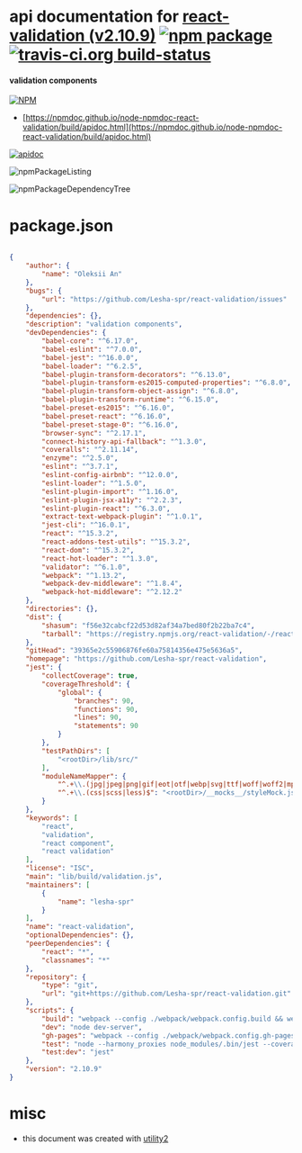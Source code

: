# api documentation for  [react-validation (v2.10.9)](https://github.com/Lesha-spr/react-validation)  [![npm package](https://img.shields.io/npm/v/npmdoc-react-validation.svg?style=flat-square)](https://www.npmjs.org/package/npmdoc-react-validation) [![travis-ci.org build-status](https://api.travis-ci.org/npmdoc/node-npmdoc-react-validation.svg)](https://travis-ci.org/npmdoc/node-npmdoc-react-validation)
#### validation components

[![NPM](https://nodei.co/npm/react-validation.png?downloads=true&downloadRank=true&stars=true)](https://www.npmjs.com/package/react-validation)

- [https://npmdoc.github.io/node-npmdoc-react-validation/build/apidoc.html](https://npmdoc.github.io/node-npmdoc-react-validation/build/apidoc.html)

[![apidoc](https://npmdoc.github.io/node-npmdoc-react-validation/build/screenCapture.buildCi.browser.%252Ftmp%252Fbuild%252Fapidoc.html.png)](https://npmdoc.github.io/node-npmdoc-react-validation/build/apidoc.html)

![npmPackageListing](https://npmdoc.github.io/node-npmdoc-react-validation/build/screenCapture.npmPackageListing.svg)

![npmPackageDependencyTree](https://npmdoc.github.io/node-npmdoc-react-validation/build/screenCapture.npmPackageDependencyTree.svg)



# package.json

```json

{
    "author": {
        "name": "Oleksii An"
    },
    "bugs": {
        "url": "https://github.com/Lesha-spr/react-validation/issues"
    },
    "dependencies": {},
    "description": "validation components",
    "devDependencies": {
        "babel-core": "^6.17.0",
        "babel-eslint": "^7.0.0",
        "babel-jest": "^16.0.0",
        "babel-loader": "^6.2.5",
        "babel-plugin-transform-decorators": "^6.13.0",
        "babel-plugin-transform-es2015-computed-properties": "^6.8.0",
        "babel-plugin-transform-object-assign": "^6.8.0",
        "babel-plugin-transform-runtime": "^6.15.0",
        "babel-preset-es2015": "^6.16.0",
        "babel-preset-react": "^6.16.0",
        "babel-preset-stage-0": "^6.16.0",
        "browser-sync": "^2.17.1",
        "connect-history-api-fallback": "^1.3.0",
        "coveralls": "^2.11.14",
        "enzyme": "^2.5.0",
        "eslint": "^3.7.1",
        "eslint-config-airbnb": "^12.0.0",
        "eslint-loader": "^1.5.0",
        "eslint-plugin-import": "^1.16.0",
        "eslint-plugin-jsx-a11y": "^2.2.3",
        "eslint-plugin-react": "^6.3.0",
        "extract-text-webpack-plugin": "^1.0.1",
        "jest-cli": "^16.0.1",
        "react": "^15.3.2",
        "react-addons-test-utils": "^15.3.2",
        "react-dom": "^15.3.2",
        "react-hot-loader": "^1.3.0",
        "validator": "^6.1.0",
        "webpack": "^1.13.2",
        "webpack-dev-middleware": "^1.8.4",
        "webpack-hot-middleware": "^2.12.2"
    },
    "directories": {},
    "dist": {
        "shasum": "f56e32cabcf22d53d82af34a7bed80f2b22ba7c4",
        "tarball": "https://registry.npmjs.org/react-validation/-/react-validation-2.10.9.tgz"
    },
    "gitHead": "39365e2c55906876fe60a75814356e475e5636a5",
    "homepage": "https://github.com/Lesha-spr/react-validation",
    "jest": {
        "collectCoverage": true,
        "coverageThreshold": {
            "global": {
                "branches": 90,
                "functions": 90,
                "lines": 90,
                "statements": 90
            }
        },
        "testPathDirs": [
            "<rootDir>/lib/src/"
        ],
        "moduleNameMapper": {
            "^.+\\.(jpg|jpeg|png|gif|eot|otf|webp|svg|ttf|woff|woff2|mp4|webm|wav|mp3|m4a|aac|oga)$": "<rootDir>/__mocks__/fileMock.js",
            "^.+\\.(css|scss|less)$": "<rootDir>/__mocks__/styleMock.js"
        }
    },
    "keywords": [
        "react",
        "validation",
        "react component",
        "react validation"
    ],
    "license": "ISC",
    "main": "lib/build/validation.js",
    "maintainers": [
        {
            "name": "lesha-spr"
        }
    ],
    "name": "react-validation",
    "optionalDependencies": {},
    "peerDependencies": {
        "react": "*",
        "classnames": "*"
    },
    "repository": {
        "type": "git",
        "url": "git+https://github.com/Lesha-spr/react-validation.git"
    },
    "scripts": {
        "build": "webpack --config ./webpack/webpack.config.build && webpack --config ./webpack/webpack.config.minify",
        "dev": "node dev-server",
        "gh-pages": "webpack --config ./webpack/webpack.config.gh-pages",
        "test": "node --harmony_proxies node_modules/.bin/jest --coverage && cat ./coverage/lcov.info | ./node_modules/coveralls/bin/coveralls.js",
        "test:dev": "jest"
    },
    "version": "2.10.9"
}
```



# misc
- this document was created with [utility2](https://github.com/kaizhu256/node-utility2)
